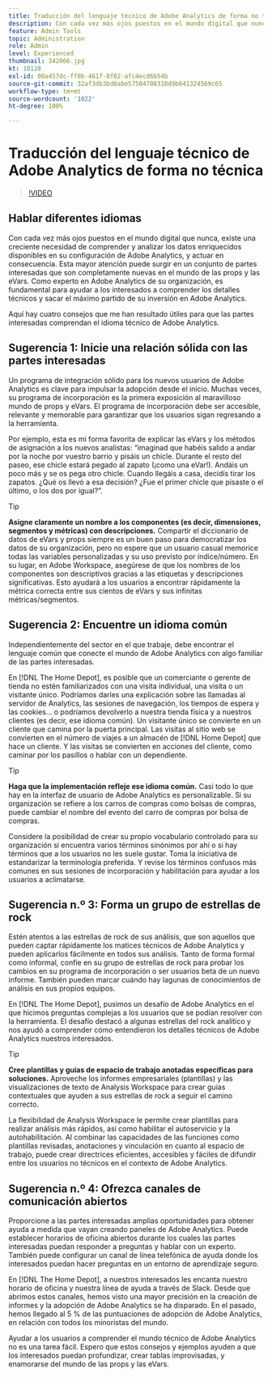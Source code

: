 ```yaml
---
title: Traducción del lenguaje técnico de Adobe Analytics de forma no técnica
description: Con cada vez más ojos puestos en el mundo digital que nunca, existe una creciente necesidad de comprender y analizar los datos enriquecidos disponibles en su configuración de Adobe Analytics, y actuar en consecuencia. Esta mayor atención puede surgir en un conjunto de partes interesadas que son completamente nuevas en el mundo de las props y las eVars. Como experto en Adobe Analytics de su organización, es fundamental para ayudar a los interesados a comprender los detalles técnicos y sacar el máximo partido de su inversión en Adobe Analytics.
feature: Admin Tools
topic: Administration
role: Admin
level: Experienced
thumbnail: 342066.jpg
kt: 10128
exl-id: 00a457dc-ff0b-461f-8f02-afc4ecd6b54b
source-git-commit: 32af3db3bd0abe57504708318d9b641324569c65
workflow-type: tm+mt
source-wordcount: '1022'
ht-degree: 100%

---
```


# Traducción del lenguaje técnico de Adobe Analytics de forma no técnica

>[!VIDEO](https://video.tv.adobe.com/v/342066/?quality=12&learn=on)

## Hablar diferentes idiomas

Con cada vez más ojos puestos en el mundo digital que nunca, existe una creciente necesidad de comprender y analizar los datos enriquecidos disponibles en su configuración de Adobe Analytics, y actuar en consecuencia. Esta mayor atención puede surgir en un conjunto de partes interesadas que son completamente nuevas en el mundo de las props y las eVars. Como experto en Adobe Analytics de su organización, es fundamental para ayudar a los interesados a comprender los detalles técnicos y sacar el máximo partido de su inversión en Adobe Analytics.

Aquí hay cuatro consejos que me han resultado útiles para que las partes interesadas comprendan el idioma técnico de Adobe Analytics.

## Sugerencia 1: Inicie una relación sólida con las partes interesadas

Un programa de integración sólido para los nuevos usuarios de Adobe Analytics es clave para impulsar la adopción desde el inicio. Muchas veces, su programa de incorporación es la primera exposición al maravilloso mundo de props y eVars. El programa de incorporación debe ser accesible, relevante y memorable para garantizar que los usuarios sigan regresando a la herramienta.

Por ejemplo, esta es mi forma favorita de explicar las eVars y los métodos de asignación a los nuevos analistas: “imaginad que habéis salido a andar por la noche por vuestro barrio y pisáis un chicle. Durante el resto del paseo, ese chicle estará pegado al zapato (¡como una eVar!). Andáis un poco más y se os pega otro chicle. Cuando llegáis a casa, decidís tirar los zapatos. ¿Qué os llevó a esa decisión? ¿Fue el primer chicle que pisaste o el último, o los dos por igual?”.

>[!TIP]
>
>**Asigne claramente un nombre a los componentes (es decir, dimensiones, segmentos y métricas) con descripciones.**
>Compartir el diccionario de datos de eVars y props siempre es un buen paso para democratizar los datos de su organización, pero no espere que un usuario casual memorice todas las variables personalizadas y su uso previsto por índice/número. En su lugar, en Adobe Workspace, asegúrese de que los nombres de los componentes son descriptivos gracias a las etiquetas y descripciones significativas. Esto ayudará a los usuarios a encontrar rápidamente la métrica correcta entre sus cientos de eVars y sus infinitas métricas/segmentos.

## Sugerencia 2: Encuentre un idioma común

Independientemente del sector en el que trabaje, debe encontrar el lenguaje común que conecte el mundo de Adobe Analytics con algo familiar de las partes interesadas.

En [!DNL The Home Depot], es posible que un comerciante o gerente de tienda no estén familiarizados con una visita individual, una visita o un visitante único. Podríamos darles una explicación sobre las llamadas al servidor de Analytics, las sesiones de navegación, los tiempos de espera y las cookies... o podríamos devolverlo a nuestra tienda física y a nuestros clientes (es decir, ese idioma común). Un visitante único se convierte en un cliente que camina por la puerta principal. Las visitas al sitio web se convierten en el número de viajes a un almacén de [!DNL Home Depot] que hace un cliente. Y las visitas se convierten en acciones del cliente, como caminar por los pasillos o hablar con un dependiente.

>[!TIP]
>
>**Haga que la implementación refleje ese idioma común.**
>Casi todo lo que hay en la interfaz de usuario de Adobe Analytics es personalizable. Si su organización se refiere a los carros de compras como bolsas de compras, puede cambiar el nombre del evento del carro de compras por bolsa de compras.
>
>Considere la posibilidad de crear su propio vocabulario controlado para su organización si encuentra varios términos sinónimos por ahí o si hay términos que a los usuarios no les suele gustar. Toma la iniciativa de estandarizar la terminología preferida. Y revise los términos confusos más comunes en sus sesiones de incorporación y habilitación para ayudar a los usuarios a aclimatarse.

## Sugerencia n.º 3: Forma un grupo de estrellas de rock

Estén atentos a las estrellas de rock de sus análisis, que son aquellos que pueden captar rápidamente los matices técnicos de Adobe Analytics y pueden aplicarlos fácilmente en todos sus análisis. Tanto de forma formal como informal, confíe en su grupo de estrellas de rock para probar los cambios en su programa de incorporación o ser usuarios beta de un nuevo informe. También pueden marcar cuándo hay lagunas de conocimientos de análisis en sus propios equipos.

En [!DNL The Home Depot], pusimos un desafío de Adobe Analytics en el que hicimos preguntas complejas a los usuarios que se podían resolver con la herramienta. El desafío destacó a algunas estrellas del rock analítico y nos ayudó a comprender cómo entendieron los detalles técnicos de Adobe Analytics nuestros interesados.

>[!TIP]
>
>**Cree plantillas y guías de espacio de trabajo anotadas específicas para soluciones.**
>Aproveche los informes empresariales (plantillas) y las visualizaciones de texto de Analysis Workspace para crear guías contextuales que ayuden a sus estrellas de rock a seguir el camino correcto.
>
>La flexibilidad de Analysis Workspace le permite crear plantillas para realizar análisis más rápidos, así como habilitar el autoservicio y la autohabilitación. Al combinar las capacidades de las funciones como plantillas revisadas, anotaciones y vinculación en cuanto al espacio de trabajo, puede crear directrices eficientes, accesibles y fáciles de difundir entre los usuarios no técnicos en el contexto de Adobe Analytics.

## Sugerencia n.º 4: Ofrezca canales de comunicación abiertos

Proporcione a las partes interesadas amplias oportunidades para obtener ayuda a medida que vayan creando paneles de Adobe Analytics. Puede establecer horarios de oficina abiertos durante los cuales las partes interesadas puedan responder a preguntas y hablar con un experto. También puede configurar un canal de línea telefónica de ayuda donde los interesados puedan hacer preguntas en un entorno de aprendizaje seguro.

En [!DNL The Home Depot], a nuestros interesados les encanta nuestro horario de oficina y nuestra línea de ayuda a través de Slack. Desde que abrimos estos canales, hemos visto una mayor precisión en la creación de informes y la adopción de Adobe Analytics se ha disparado. En el pasado, hemos llegado al 5 % de las puntuaciones de adopción de Adobe Analytics, en relación con todos los minoristas del mundo.

Ayudar a los usuarios a comprender el mundo técnico de Adobe Analytics no es una tarea fácil. Espero que estos consejos y ejemplos ayuden a que los interesados puedan profundizar, crear tablas improvisadas, y enamorarse del mundo de las props y las eVars.
